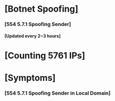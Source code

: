 # [Botnet Spoofing]
### [554 5.7.1 Spoofing Sender]
#### [Updated every 2~3 hours]

# [Counting 5761 IPs]

# [Symptoms] 
###   [554 5.7.1 Spoofing Sender in Local Domain]
